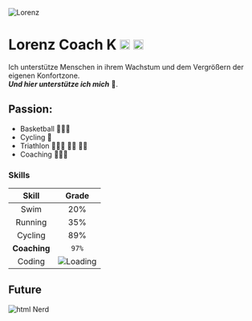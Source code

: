 ![Lorenz](https://media.licdn.com/dms/image/D4E16AQEepXZ_x7XSWg/profile-displaybackgroundimage-shrink_350_1400/0/1717402582928?e=1724889600&v=beta&t=jgv_ytINycbU33mv4SKLc5SxLBBBuwtBr_vLnNFhx70)
# Lorenz Coach K  [<img src="https://upload.wikimedia.org/wikipedia/commons/c/ca/LinkedIn_logo_initials.png" width="20" height="20">](https://www.linkedin.com/in/lorenzkrueger/) [<img src="https://upload.wikimedia.org/wikipedia/commons/e/e7/Instagram_logo_2016.svg" width="20" height="20">](https://www.instagram.com/lorenzkrueger/)

Ich unterstütze Menschen in ihrem Wachstum und dem Vergrößern der eigenen Konfortzone.  
**_Und hier unterstütze ich mich_** 🕺.
<br>  


## Passion:
- Basketball ⛹🏼‍♂️
- Cycling 🚴
- Triathlon 🏊🏼‍♂️ 🚴‍♂️ 🏃🏾
- Coaching 🧑🏼‍⚕️
### Skills
|Skill  |Grade|  
|:--------:|:----:|
|Swim    |   20%|
|Running |   35%|
|Cycling |   89%|
|**Coaching**|   `97%`|
|Coding|![Loading](https://media.tenor.com/wpSo-8CrXqUAAAAi/loading-loading-forever.gif) |

## Future
![html Nerd](https://static.karimoos.com/wp-content/uploads/2024/03/Funny-I-Are-Programmer-Programming-Coding-Nerd-Corgi-Dog-Svg.jpg)
